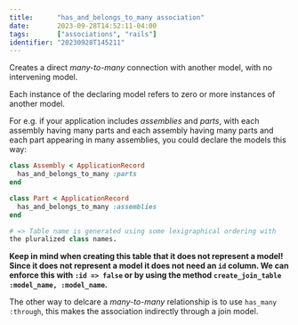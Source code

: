 ```yaml
---
title:      "has_and_belongs_to_many association"
date:       2023-09-28T14:52:11-04:00
tags:       ["associations", "rails"]
identifier: "20230928T145211"
---
```


Creates a direct *many-to-many* connection with another model, with no
intervening model.

Each instance of the declaring model refers to zero or more instances
of another model.

For e.g. if your application includes *assemblies* and *parts*, with
each assembly having many parts and each assembly having many parts
and each part appearing in many assemblies, you could declare the
models this way:

```ruby
class Assembly < ApplicationRecord
  has_and_belongs_to_many :parts
end

class Part < ApplicationRecord
  has_and_belongs_to_many :assemblies
end

# => Table name is generated using some lexigraphical ordering with
the pluralized class names.
```

**Keep in mind when creating this table that it does not represent a
model! Since it does not represent a model it does not need an `id`
column. We can enforce this with `:id => false` or by using the method
`create_join_table :model_name, :model_name`.**

The other way to delcare a *many-to-many* relationship is to use
`has_many :through`, this makes the association indirectly through a
join model.

